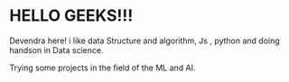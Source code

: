 # HELLO GEEKS!!!
Devendra here! i like data Structure and algorithm, Js , python and doing handson in Data science.

Trying some projects in the field of the ML and AI.

